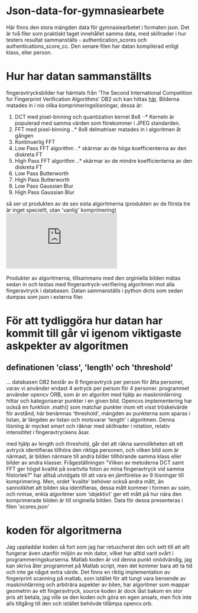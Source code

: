 # Json-data-for-gymnasiearbete
Här finns den stora mängden data för gymnasiearbetet i formaten json. Det är två filer som praktiskt taget innehållet samma data, med skillnader i hur testers resultat sammanställs - authentication_scores och authentications_score_cc. Den senare filen har datan kompilerad enligt klass, eller person.
# Hur har datan sammanställts
fingeravtrycksbilder har hämtats från 'The Second International Competition for Fingerprint Verification Algorithms' DB2 och kan hittas [här](http://bias.csr.unibo.it/fvc2002/databases.asp). Bilderna matades in i nio olika komprimeringslösningar, dessa är: 
1. DCT med pixel-binning och quantization kernel 8x8
⋅⋅* Kerneln är populerad med samma värden som förekommer i JPEG standarden.
2. FFT med pixel-binning
..* 8x8 delmatriser matades in i algoritmen åt gången
3. Kontinuerlig FFT
4. Low Pass FFT algorithm
..* skärmar av de höga koefficienterna av den diskreta FT
5. High Pass FFT algorithm
..* skärmar av de mindre koefficienterna av den diskreta FT
6. Low Pass Butterworth
7. High Pass Butterworth
8. Low Pass Gaussian Blur
9. High Pass Gaussian Blur

så ser ut produkten av de sex sista algoritmerna (produkten av de första tre är inget speciellt, utan 'vanlig' komprimering)
![sample images](https://github.com/Contraryshit98/Json-data-for-gymnasiearbete/blob/master/101_2.tif.pdf "bilderna förekommer i samma ordning som algortimerna i listan ovan")

Produkter av algoritmerna, tillsammans med den orginiella bilden mätas sedan in och testas med fingeravtryck-verifiering algoritmen mot alla fingeravtryck i databasen. Datan sammanställs i python dicts som sedan dumpas som json i externa filer.

# För att tydliggöra hur datan har kommit till går vi igenom viktigaste askpekter av algoritmen
## definationen 'class', 'length' och 'threshold'
... databasen DB2 består av 8 fingeravtryck per person för åtta personer, varav vi använder endast 4 avtryck per person för 4 personer. programmet använder opencv ORB, som är en algoritm med hjälp av maskininlärning hittar och kategoriserar punkter i en given bild. Opencvs implementering har också en funktion .math() som matchar punkter inom ett visst tröskelvärde för avstånd, här benämnas 'threshold', mängden av punkterna som sparas i listan, är längden av listan och motsvarar 'length' i algoritmen. Denna lösning är mycket smart och räknar med skillnader i rotation, relativ intensititet i fingeravtryckens åsar. 

med hjälp av length och threshold, går det att räkna sannolikheten att ett avtryck identifieras tillhöra den riktiga personen, och vilken bild som är närmast, är bilden närmare till andra bilder tillhörande samma klass eller bilder av andra klasser. Frågeställningen "Vilken av metoderna DCT samt FFT ger högst kvalité på svartvita foton av mina fingeravtryck vid samma filstorlek?" har alltså utvidgats till att vara en jämförelse av 9 lösningar till komprimering. Men, ordet 'kvalite' behöver också andra mått, än sannolikhet att bilden ska identifieras, dessa mått kommer i formen av ssim, och nrmse, enkla algoritmer som 'objektivt' ger ett mått på hur nära den komprimerade bilden är till originella bilden. Data för dessa presenteras i filen 'scores.json'

# koden för algoritmerna
Jag uppladdar koden så fort som jag har retuscherat den och sett till att allt fungerar även utanför miljön av min dator, vilket har alltid varit svårt i programmeringskurserna. Matlab koden är vid denna punkt onödvändig, jag kan skriva åter programmet på Matlab script, men det kommer bara att ta tid och inte ge något extra värde. Det finns en riktig implementation av fingerprint scanning på matlab, som istället för att tungt vara beroende av maskininlärning och arbiträra aspekter av bilen, har algoritmer som mappar geometrin av ett fingeravtryck, source koden är dock låst bakom en stor pris att betala, jag ville se den koden och göra en egen ansats, men fick inte alls tillgång till den och istället behövde tillämpa opencv.orb.

